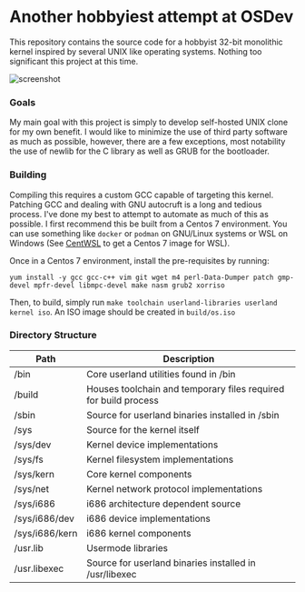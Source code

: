 # Another hobbyiest attempt at OSDev

This repository contains the source code for a hobbyist 32-bit monolithic kernel inspired by several UNIX like operating systems. Nothing too significant this project at this time.

![screenshot](https://i.imgur.com/YcRNyIB.png "Screenshot")

### Goals
My main goal with this project is simply to develop self-hosted UNIX clone for my own benefit. 
I would like to minimize the use of third party software as much as possible, however, there are a few exceptions, most notability the use of newlib for the C library as well as GRUB for the bootloader.

### Building
Compiling this requires a custom GCC capable of targeting this kernel. Patching GCC and dealing with GNU autocruft is a long and tedious process. I've done my best to attempt to automate as much of this as possible. I first recommend this be built from a Centos 7 environment. You can use something like `docker` or `podman` on GNU/Linux systems or WSL on Windows (See [CentWSL](https://github.com/yuk7/CentWSL "CentWSL") to get a Centos 7 image for WSL).

Once in a Centos 7 environment, install the pre-requisites by running:
```
yum install -y gcc gcc-c++ vim git wget m4 perl-Data-Dumper patch gmp-devel mpfr-devel libmpc-devel make nasm grub2 xorriso
```
Then, to build, simply run `make toolchain userland-libraries userland kernel iso`. An ISO image should be created in `build/os.iso`

### Directory Structure
|Path|Description |
| ------ | ------|
|/bin|Core userland utilities found in /bin|
|/build|Houses toolchain and temporary files required for build process|
|/sbin|Source for userland binaries installed in /sbin|
|/sys|Source for the kernel itself|
|/sys/dev|Kernel device implementations|
|/sys/fs|Kernel filesystem implementations|
|/sys/kern|Core kernel components|
|/sys/net|Kernel network protocol implementations|
|/sys/i686|i686 architecture dependent source|
|/sys/i686/dev|i686 device implementations|
|/sys/i686/kern|i686 kernel components|
|/usr.lib|Usermode libraries|
|/usr.libexec|Source for userland binaries installed in /usr/libexec|

